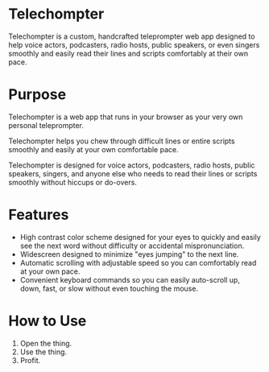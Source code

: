 # Telechompter

Telechompter is a custom, handcrafted teleprompter web app designed to help voice actors, podcasters, radio hosts, public speakers, or even singers smoothly and easily read their lines and scripts comfortably at their own pace.

# Purpose

Telechompter is a web app that runs in your browser as your very own personal teleprompter. 

Telechompter helps you chew through difficult lines or entire scripts smoothly and easily at your own comfortable pace.

Telechompter is designed for voice actors, podcasters, radio hosts, public speakers, singers, and anyone else who needs to read their lines or scripts smoothly without hiccups or do-overs.

# Features

+ High contrast color scheme designed for your eyes to quickly and easily see the next word without difficulty or accidental mispronunciation.
+ Widescreen designed to minimize "eyes jumping" to the next line.
+ Automatic scrolling with adjustable speed so you can comfortably read at your own pace.
+ Convenient keyboard commands so you can easily auto-scroll up, down, fast, or slow without even touching the mouse.

# How to Use

1. Open the thing.
2. Use the thing.
3. Profit.
